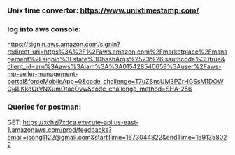 ### Unix time convertor: https://www.unixtimestamp.com/

### log into aws console: 
https://signin.aws.amazon.com/signin?redirect_uri=https%3A%2F%2Faws.amazon.com%2Fmarketplace%2Fmanagement%2Fsignin%3Fstate%3DhashArgs%2523%26isauthcode%3Dtrue&client_id=arn%3Aaws%3Aiam%3A%3A015428540659%3Auser%2Faws-mp-seller-management-portal&forceMobileApp=0&code_challenge=T7uZSnsUM3PZrHGSsM1DOWCj4LKkdOrVNXumOtaeOvw&code_challenge_method=SHA-256

### Queries for postman:
GET: https://xchzj7xdca.execute-api.us-east-1.amazonaws.com/prod/feedbacks?email=jsong1122@gmail.com&startTime=1673044822&endTime=1691358022